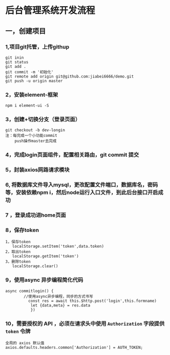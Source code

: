 # 后台管理系统开发流程

## 一，创建项目

### 1,项目git托管，上传githup

```
git inin
git status
git add .
git commit -m '初始化'
git remote add origin git@github.com:jiabei6666/demo.git
git push -u origin master
```



### 2，安装element-框架

```
npm i element-ui -S
```

### 3，创建+切换分支（登录页面）

```
git checkout -b dev-longin
注：每完成一个小功能commit
    push操作master去完成
```

### 4，完成login页面组件，配置相关路由，git commit 提交

### 5，封装axios网路请求模块

### 6, 将数据库文件导入mysql，更改配置文件端口，数据库名，密码等，安装依赖npm i，然后node运行入口文件，到此后台接口开启成功



### 7 ，登录成功进home页面

### 8，保存token

```
1，保存token
   localStorage.setItem('token',data.token)
2，取出token
   localStorage.getItem('token') 
3，删除token
   localStorage.clear()
```



### 9，使用async 异步编程简化代码

```
async commitlogin() {
        //使用async异步编程，同步的方式书写
          const res = await this.$http.post('login',this.formname)
           let {data,meta} = res.data
           })
```



### 10，需要授权的 API ，必须在请求头中使用 `Authorization` 字段提供 `token` 令牌

 

```
全局的 axios 默认值
axios.defaults.headers.common['Authorization'] = AUTH_TOKEN;
```

